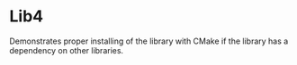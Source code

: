 # Lib4

Demonstrates proper installing of the library with CMake if the library has a dependency on other libraries.